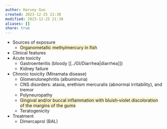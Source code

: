 ```yaml
---
author: Harvey Guo
created: 2023-12-25 21:38
modified: 2023-12-25 21:38
aliases: []
share: true
---
```


- Sources of exposure
	- <span style="background:rgba(240, 200, 0, 0.2)">Organometallic methylmercury in fish</span>
- Clinical features
- Acute toxicity
	- Gastroenteritis (bloody [[../GI/Diarrhea|diarrhea]])
	- Kidney failure
- Chronic toxicity (Minamata disease) 
	- Glomerulonephritis (albuminuria)
	- CNS disorders: ataxia, erethism mercuralis (abnormal irritability), and tremor
	- Polyneuropathy
	- <span style="background:rgba(240, 200, 0, 0.2)">Gingival and/or buccal inflammation with bluish‑violet discoloration of the margins of the gums </span>
	- Teratogenicity
- Treatment
	- Dimercaprol (BAL)
